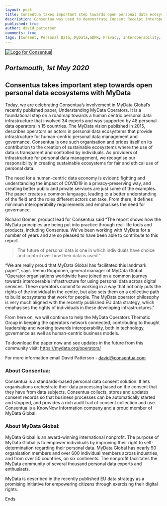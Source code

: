 ```yaml
---
layout: post
title: Consentua takes important step towards open personal data ecosystems with MyData
description: Consentua was used to demonstrate Consent Receipt interoperability at the Mydata conference.
published: true
author: david_patterson
comments: true
tags: [Consent, Personal Data, MyData,GDPR, Privacy, Interoperability, consent receipt]
---
```


<img class="img-center" src="{{ site.baseurl }}/public/post_imgs/2020-05-01-Consentua-takes-important-step-towards-open-personal-data-ecosystems-with-MyData/ConsentuaBasic800x350.png" border="1" alt="Logo for Consentua">

## <em>Portsmouth, 1st May 2020</em>

## Consentua takes important step towards open personal data ecosystems with MyData

Today, we are celebrating Consentua’s involvement in MyData Global’s recently published paper, Understanding MyData Operators. It is a foundational step on a roadmap towards a human centric personal data infrastructure that involved 34 experts and was supported by 48 personal data operators in 15 countries. The MyData vision published in 2015, describes operators as actors in personal data ecosystems that provide infrastructure for human-centric personal data management and governance. Consentua is one such organisation and prides itself on its contribution to the creation of sustainable ecosystems where the use of data is transparent and controlled by individuals. As providers of infrastructure for personal data management, we recognise our responsibility in creating sustainable ecosystems for fair and ethical use of personal data. 

The need for a human-centric data economy is evident: fighting and understanding the impact of COVID19 in a privacy-preserving way, and creating better public and private services are just some of the examples. The paper creates a common language, leading to a better understanding of the field and the roles different actors can take. From there, it defines minimum interoperability requirements and emphasises the need for governance. 

Richard Gomer, product lead for Consentua said “The report shows how the MyData principles are being put into practice through real-life tools and products, including Consentua. We've been working with MyData for a number of years and are so pleased to have been able to contribute to this report. 

> The future of personal data is one in which individuals have choice and control over how their data is used.”

“We are really proud that MyData Global has facilitated this landmark paper”, says Teemu Ropponen, general manager of MyData Global. “Operator organisations worldwide have joined on a common journey towards interoperable infrastructure for using personal data across digital services. These operators commit to working in a way that not only puts the rights of the individual in the centre, but also sets them on a collective path to build ecosystems that work for people. The MyData operator philosophy is very much aligned with the recently published EU data strategy, which emphasises the rights of individuals in these developing infrastructures.”

From here on, we will continue to help the MyData Operators Thematic Group in keeping the operators network connected, contributing to thought leadership and working towards interoperability, both in technology, governance as well as human-centric business models.

To download the paper now and see updates in the future from this community visit: https://mydata.org/operators/


For more information email David Patterson - david@consentua.com


### About Consentua:

Consentua is a standards-based personal data consent solution. It lets organisations orchestrate their data processing based on the consent that they have from data subjects. Consentua collects, stores and updates consent records so that business processes can be automatically started and stopped, and provides a rich audit trail of consent collection and use.
Consentua is a KnowNow Information company and a proud member of MyData Global.

### About MyData Global:
MyData Global is an award-winning international nonprofit. The purpose of MyData Global is to empower individuals by improving their right to self-determination regarding their personal data. MyData Global has nearly 90 organisation members and over 600 individual members across industries, and from over 50 countries, on six continents. The nonprofit facilitates the MyData community of several thousand personal data experts and enthusiasts. 

MyData is described in the recently published EU data strategy as a promising initiative for empowering citizens through exercising their digital rights.


Ends
